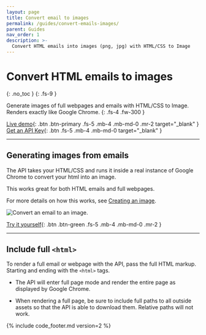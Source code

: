 ```yaml
---
layout: page
title: Convert email to images
permalink: /guides/convert-emails-images/
parent: Guides
nav_order: 1
description: >-
  Convert HTML emails into images (png, jpg) with HTML/CSS to Image
---
```

# Convert HTML emails to images
{: .no_toc }
{: .fs-9 }

Generate images of full webpages and emails with HTML/CSS to Image. Renders exactly like Google Chrome.
{: .fs-4 .fw-300 }

[Live demo](https://htmlcsstoimage.com/demo){: .btn .btn-primary .fs-5 .mb-4 .mb-md-0 .mr-2 target="_blank" }
[Get an API Key](https://htmlcsstoimage.com){: .btn .fs-5 .mb-4 .mb-md-0 target="_blank" }
<hr>

## Generating images from emails
The API takes your HTML/CSS and runs it inside a real instance of Google Chrome to convert your html into an image.

This works great for both HTML emails and full webpages.

For more details on how this works, see [Creating an image](/getting-started/using-the-api#creating-an-image).

<div class="code-example" markdown="1">
  <div class="hcti-container">
    <img
      alt="Convert an email to an image."
      ix-path="/assets/images/email.png"
      sizes="400px"
      ix-params='{
        "w": 400,
        "format": "auto"
      }'>
  </div>
</div>

[Try it yourself](https://htmlcsstoimage.com/demo){: .btn .btn-green .fs-5 .mb-4 .mb-md-0 .mr-2 }

<hr>

## Include full `<html>`

To render a full email or webpage with the API, pass the full HTML markup. Starting and ending with the `<html>` tags.

- The API will enter full page mode and render the entire page as displayed by Google Chrome.

- When rendering a full page, be sure to include full paths to all outside assets so that the API is able to download them. Relative paths will not work.

{% include code_footer.md version=2 %}
